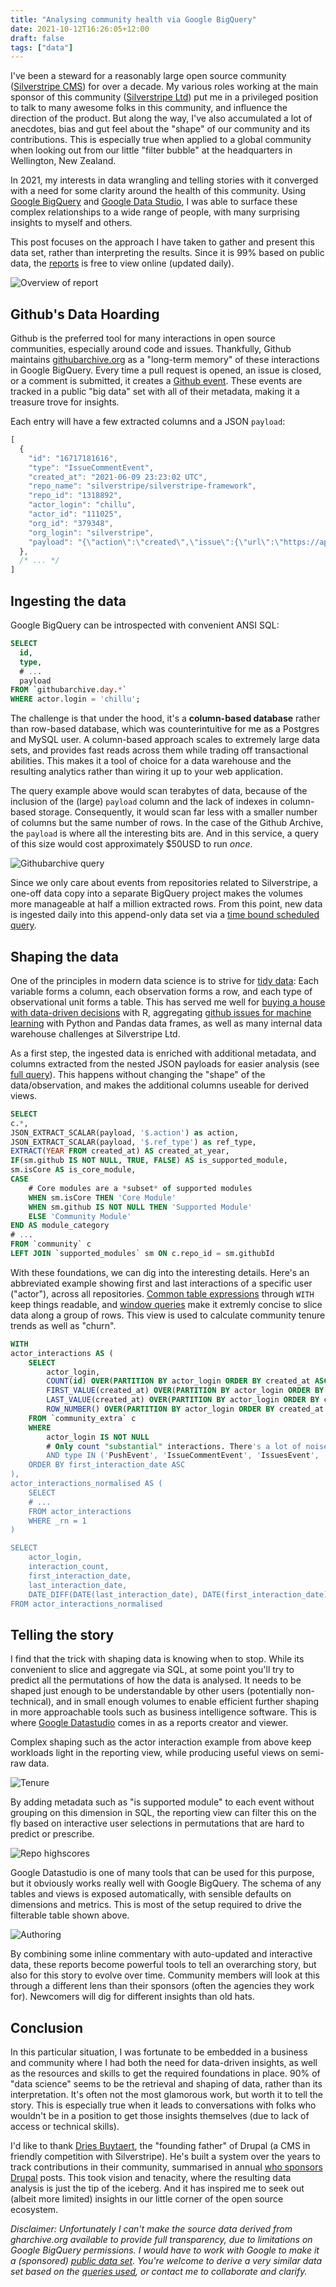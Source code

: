 ```yaml
---
title: "Analysing community health via Google BigQuery"
date: 2021-10-12T16:26:05+12:00
draft: false
tags: ["data"]
---
```


I've been a steward for a reasonably large open source community ([Silverstripe CMS](https://silverstripe.org)) for over a decade.
My various roles working at the main sponsor of this community ([Silverstripe Ltd](https://silverstripe.com))
put me in a privileged position to talk to many awesome folks in this community,
and influence the direction of the product. But along the way, I've also accumulated
a lot of anecdotes, bias and gut feel about the "shape" of our community and its contributions.
This is especially true when applied to a global community when looking out from our little "filter bubble"
at the headquarters in Wellington, New Zealand.

In 2021, my interests in data wrangling and telling stories with it converged
with a need for some clarity around the health of this community.
Using [Google BigQuery](https://cloud.google.com/bigquery/) and
[Google Data Studio](https://datastudio.google.com), I was able to surface
these complex relationships to a wide range of people, with many surprising insights to myself and others.

This post focuses on the approach I have taken to gather and present this data set, rather than interpreting the results.
Since it is 99% based on public data, the [reports](https://datastudio.google.com/reporting/12f5e07c-68e0-43a7-9c07-1696bd5230ec/page/X6jOC) is free to view online (updated daily).

![Overview of report](/images/2021-telling-stories-with-data/overview.png)

## Github's Data Hoarding

Github is the preferred tool for many interactions in open source communities,
especially around code and issues. Thankfully, Github maintains [githubarchive.org](https://www.gharchive.org)
as a "long-term memory" of these interactions in Google BigQuery. Every time a pull request is opened,
an issue is closed, or a comment is submitted, it creates a [Github event](https://developer.github.com/v3/activity/events/types/).
These events are tracked in a public "big data" set with all of their metadata,
making it a treasure trove for insights.

Each entry will have a few extracted columns and a JSON `payload`:

```js
[
  {
    "id": "16717181616",
    "type": "IssueCommentEvent",
    "created_at": "2021-06-09 23:23:02 UTC",
    "repo_name": "silverstripe/silverstripe-framework",
    "repo_id": "1318892",
    "actor_login": "chillu",
    "actor_id": "111025",
    "org_id": "379348",
    "org_login": "silverstripe",
    "payload": "{\"action\":\"created\",\"issue\":{\"url\":\"https://api.github.com/repos/silverstripe/silverstripe-framework/issues/7509\",\"id\":268206263,\"node_id\":\"MDU6SXNzdWUyNjgyMDYyNjM=\",\"number\":7509,\"title\":\"RFC: Avoid HTTPApplication for CLI\", /*...*/}}"
  },
  /* ... */
]
```

## Ingesting the data

Google BigQuery can be introspected with convenient ANSI SQL:

```sql
SELECT 
  id, 
  type, 
  # ...
  payload
FROM `githubarchive.day.*`
WHERE actor.login = 'chillu';
```

The challenge is that under the hood, it's a **column-based database** rather than row-based database,
which was counterintuitive for me as a Postgres and MySQL user.
A column-based approach scales to extremely large data sets, and provides fast
reads across them while trading off transactional abilities. This makes it a tool of choice
for a data warehouse and the resulting analytics rather than wiring it up to your web application.

The query example above would scan terabytes of data,
because of the inclusion of the (large) `payload` column and the lack of indexes in column-based storage.
Consequently, it would scan far less with a smaller number of columns but the same number of rows.
In the case of the Github Archive, the `payload` is where
all the interesting bits are. And in this service,
a query of this size would cost approximately $50USD to run *once*.

![Githubarchive query](/images/2021-telling-stories-with-data/10tb.png)

Since we only care about events from repositories related to Silverstripe,
a one-off data copy into a separate BigQuery project makes the volumes more manageable at half a million extracted rows.
From this point, new data is ingested daily into this append-only data set via a
[time bound scheduled query](https://gist.github.com/chillu/b63cbf19349986f703e74a749ab8c15e#file-0_community-sql).

## Shaping the data

One of the principles in modern data science is to strive for [tidy data](https://www.jstatsoft.org/article/view/v059i10):
Each variable forms a column, each observation forms a row, and each type of observational unit forms a table.
This has served me well for [buying a house with data-driven decisions](/projects/property-trends-dashboard) with R,
aggregating [github issues for machine learning](/projects/github-issue-ml-relevancy) with Python and Pandas data frames,
as well as many internal data warehouse challenges at Silverstripe Ltd.

As a first step, the ingested data is enriched with additional metadata,
and columns extracted from the nested JSON payloads for easier analysis
(see [full query](https://gist.github.com/chillu/b63cbf19349986f703e74a749ab8c15e#file-1_community_extra-sql)).
This happens without changing the "shape" of the data/observation,
and makes the additional columns useable for derived views.

```sql
SELECT
c.*,
JSON_EXTRACT_SCALAR(payload, '$.action') as action,
JSON_EXTRACT_SCALAR(payload, '$.ref_type') as ref_type,
EXTRACT(YEAR FROM created_at) AS created_at_year,
IF(sm.github IS NOT NULL, TRUE, FALSE) AS is_supported_module,
sm.isCore AS is_core_module,
CASE 
    # Core modules are a *subset* of supported modules
    WHEN sm.isCore THEN 'Core Module'
    WHEN sm.github IS NOT NULL THEN 'Supported Module'
    ELSE 'Community Module'
END AS module_category
# ...
FROM `community` c
LEFT JOIN `supported_modules` sm ON c.repo_id = sm.githubId
```

With these foundations, we can dig into the interesting details.
Here's an abbreviated example showing first and last interactions
of a specific user ("actor"), across all repositories. 
[Common table expressions](https://cloud.google.com/bigquery/docs/reference/standard-sql/query-syntax#with_clause) through `WITH`
keep things readable, and [window queries](https://cloud.google.com/bigquery/docs/reference/standard-sql/analytic-function-concepts)
make it extremly concise to slice data along a group of rows.
This view is used to calculate community tenure trends as well as "churn".

```sql
WITH
actor_interactions AS (
    SELECT
        actor_login,
        COUNT(id) OVER(PARTITION BY actor_login ORDER BY created_at ASC ROWS BETWEEN UNBOUNDED PRECEDING AND UNBOUNDED FOLLOWING) AS interaction_count,
        FIRST_VALUE(created_at) OVER(PARTITION BY actor_login ORDER BY created_at ASC ROWS BETWEEN UNBOUNDED PRECEDING AND UNBOUNDED FOLLOWING) AS first_interaction_date,
        LAST_VALUE(created_at) OVER(PARTITION BY actor_login ORDER BY created_at ASC ROWS BETWEEN UNBOUNDED PRECEDING AND UNBOUNDED FOLLOWING) AS last_interaction_date,
        ROW_NUMBER() OVER(PARTITION BY actor_login ORDER BY created_at ASC) AS _rn,
    FROM `community_extra` c
    WHERE
        actor_login IS NOT NULL
        # Only count "substantial" interactions. There's a lot of noise from single event users, e.g. watching a single repo
        AND type IN ('PushEvent', 'IssueCommentEvent', 'IssuesEvent', 'PullRequestEvent', 'PullRequestReviewEvent', 'PullRequestReviewCommentEvent', 'CommitCommentEvent')
    ORDER BY first_interaction_date ASC
),
actor_interactions_normalised AS (
    SELECT
    # ...
    FROM actor_interactions
    WHERE _rn = 1
)

SELECT
    actor_login,
    interaction_count,
    first_interaction_date,
    last_interaction_date,
    DATE_DIFF(DATE(last_interaction_date), DATE(first_interaction_date), YEAR) AS active_years
FROM actor_interactions_normalised
```

## Telling the story

I find that the trick with shaping data is knowing when to stop.
While its convenient to slice and aggregate via SQL,
at some point you'll try to predict all the permutations of how the data is analysed.
It needs to be shaped just enough to be understandable by other users (potentially non-technical),
and in small enough volumes to enable efficient further shaping in more approachable tools
such as business intelligence software. This is where [Google Datastudio](https://datastudio.google.com) comes in
as a reports creator and viewer.

Complex shaping such as the actor interaction example from above keep workloads light
in the reporting view, while producing useful views on semi-raw data.

![Tenure](/images/2021-telling-stories-with-data/tenure_detail.png)

By adding metadata such as "is supported module" to each event
without grouping on this dimension in SQL, the reporting view can
filter this on the fly based on interactive user selections
in permutations that are hard to predict or prescribe.

![Repo highscores](/images/2021-telling-stories-with-data/repo_highscores.png)

Google Datastudio is one of many tools that can be used for this purpose,
but it obviously works really well with Google BigQuery. The schema
of any tables and views is exposed automatically, with sensible
defaults on dimensions and metrics. This is most of the setup required
to drive the filterable table shown above.

![Authoring](/images/2021-telling-stories-with-data/authoring.png)

By combining some inline commentary with auto-updated and interactive data,
these reports become powerful tools to tell an overarching story, but also for this story
to evolve over time. Community members will look at this through a different
lens than their sponsors (often the agencies they work for). Newcomers will
dig for different insights than old hats.

## Conclusion

In this particular situation, I was fortunate to be embedded in a business and community
where I had both the need for data-driven insights, as well as the resources
and skills to get the required foundations in place. 90% of "data science" seems to 
be the retrieval and shaping of data, rather than its interpretation.
It's often not the most glamorous work, but worth it to tell the story.
This is especially true when it leads to conversations with folks who wouldn't be in a position
to get those insights themselves (due to lack of access or technical skills).

I'd like to thank [Dries Buytaert](https://dri.es),
the "founding father" of Drupal (a CMS in friendly competition with Silverstripe).
He's built a system over the years to track contributions in their community,
summarised in annual [who sponsors Drupal](https://dri.es/tag/drupal-sponsors) posts.
This took vision and tenacity, where the resulting data analysis is just the tip of the iceberg.
And it has inspired me to seek out (albeit more limited) insights in our little corner of the open source ecosystem.

*Disclaimer: Unfortunately I can't make the source data derived from gharchive.org
available to provide full transparency,
due to limitations on Google BigQuery permissions. I would have to work with Google
to make it a (sponsored) [public data set](https://cloud.google.com/bigquery/public-data/).
You're welcome to derive a very similar data set based on the
[queries used](https://gist.github.com/chillu/b63cbf19349986f703e74a749ab8c15e),
or contact me to collaborate and clarify.*